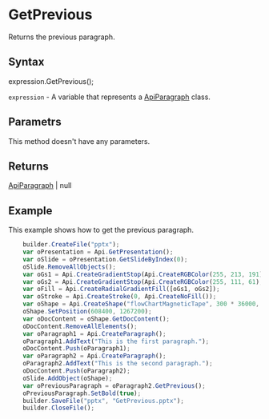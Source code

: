 # GetPrevious

Returns the previous paragraph.

## Syntax

expression.GetPrevious();

`expression` - A variable that represents a [ApiParagraph](../ApiParagraph.md) class.

## Parametrs

This method doesn't have any parameters.

## Returns

[ApiParagraph](../ApiParagraph.md) &#124; null

## Example

This example shows how to get the previous paragraph.

```javascript
	builder.CreateFile("pptx");
	var oPresentation = Api.GetPresentation();
	var oSlide = oPresentation.GetSlideByIndex(0);
	oSlide.RemoveAllObjects();
	var oGs1 = Api.CreateGradientStop(Api.CreateRGBColor(255, 213, 191), 0);
	var oGs2 = Api.CreateGradientStop(Api.CreateRGBColor(255, 111, 61), 100000);
	var oFill = Api.CreateRadialGradientFill([oGs1, oGs2]);
	var oStroke = Api.CreateStroke(0, Api.CreateNoFill());
	var oShape = Api.CreateShape("flowChartMagneticTape", 300 * 36000, 130 * 36000, oFill, oStroke);
	oShape.SetPosition(608400, 1267200);
	var oDocContent = oShape.GetDocContent();
	oDocContent.RemoveAllElements();
	var oParagraph1 = Api.CreateParagraph();
	oParagraph1.AddText("This is the first paragraph.");
	oDocContent.Push(oParagraph1);
	var oParagraph2 = Api.CreateParagraph();
	oParagraph2.AddText("This is the second paragraph.");
	oDocContent.Push(oParagraph2);
	oSlide.AddObject(oShape);
	var oPreviousParagraph = oParagraph2.GetPrevious();
	oPreviousParagraph.SetBold(true);
	builder.SaveFile("pptx", "GetPrevious.pptx");
	builder.CloseFile();
```